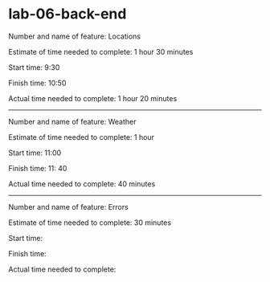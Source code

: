 # lab-06-back-end

Number and name of feature: Locations

Estimate of time needed to complete: 1 hour 30 minutes

Start time: 9:30

Finish time: 10:50

Actual time needed to complete: 1 hour 20 minutes

---

Number and name of feature: Weather

Estimate of time needed to complete: 1 hour

Start time: 11:00

Finish time: 11: 40

Actual time needed to complete: 40 minutes

---

Number and name of feature: Errors

Estimate of time needed to complete: 30 minutes

Start time:

Finish time:

Actual time needed to complete:
